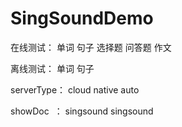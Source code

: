 # SingSoundDemo


在线测试：   单词  句子  选择题   问答题   作文

离线测试：   单词  句子

serverType：    cloud    native    auto


showDoc  ： singsound     singsound


